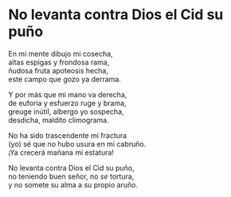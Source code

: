 # No levanta contra Dios el Cid su puño

En mi mente dibujo mi cosecha,  
altas espigas y frondosa rama,  
ñudosa fruta apoteosis hecha,  
este campo que gozo ya derrama.  

Y por más que mi mano va derecha,  
de euforia y esfuerzo ruge y brama,  
greuge inútil, albergo yo sospecha,  
desdicha, maldito climograma.  

No ha sido trascendente mi fractura  
(yo) sé que no hubo usura en mi cabruño.  
¡Ya crecerá mañana mi estatura!  

No levanta contra Dios el Cid su puño,  
no teniendo buen señor, no *se* tortura,  
y no somete su alma a su propio aruño.  


